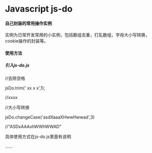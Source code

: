 # Javascript js-do
#### 自己封装的常用操作实例
实例为日常开发常用的小实例，包括数组去重，打乱数组，字母大小写转换，cookie操作的封装等。

#### 使用方法
##### 引入js-do.js
//去除空格

jsDo.trim(' xx x x',1);

//xxxx


//大小写转换

jsDo.changeCase('asdXaaaXHwwHwwad',3)

//"ASDxAAAxhWWhWWAD"

具体使用方式在js-do.js里面有说明

......
